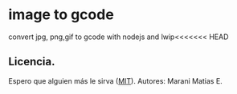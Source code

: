 # image to gcode
convert jpg, png,gif to gcode  with nodejs and lwip<<<<<<< HEAD

## Licencia.
Espero que alguien más le sirva  ([MIT](http://opensource.org/licenses/mit-license.php)).
Autores:
Marani Matias E.